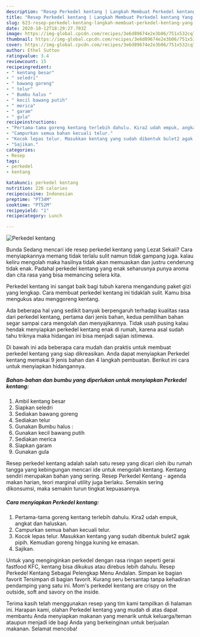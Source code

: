 ```yaml
---
description: "Resep Perkedel kentang | Langkah Membuat Perkedel kentang Yang Enak Dan Lezat"
title: "Resep Perkedel kentang | Langkah Membuat Perkedel kentang Yang Enak Dan Lezat"
slug: 623-resep-perkedel-kentang-langkah-membuat-perkedel-kentang-yang-enak-dan-lezat
date: 2020-10-12T18:29:27.703Z
image: https://img-global.cpcdn.com/recipes/3e6d89674e2e3b06/751x532cq70/perkedel-kentang-foto-resep-utama.jpg
thumbnail: https://img-global.cpcdn.com/recipes/3e6d89674e2e3b06/751x532cq70/perkedel-kentang-foto-resep-utama.jpg
cover: https://img-global.cpcdn.com/recipes/3e6d89674e2e3b06/751x532cq70/perkedel-kentang-foto-resep-utama.jpg
author: Ethel Sutton
ratingvalue: 3.4
reviewcount: 15
recipeingredient:
- " kentang besar"
- " seledri"
- " bawang goreng"
- " telur"
- " Bumbu halus "
- " kecil bawang putih"
- " merica"
- " garam"
- " gula"
recipeinstructions:
- "Pertama-tama goreng kentang terlebih dahulu. Kira2 udah empuk, angkat dan haluskan."
- "Campurkan semua bahan kecuali telur."
- "Kocok lepas telur. Masukkan kentang yang sudah dibentuk bulet2 agak pipih. Kemudian goreng hingga kuning ke emasan."
- "Sajikan."
categories:
- Resep
tags:
- perkedel
- kentang

katakunci: perkedel kentang 
nutrition: 226 calories
recipecuisine: Indonesian
preptime: "PT34M"
cooktime: "PT52M"
recipeyield: "1"
recipecategory: Lunch

---
```



![Perkedel kentang](https://img-global.cpcdn.com/recipes/3e6d89674e2e3b06/751x532cq70/perkedel-kentang-foto-resep-utama.jpg)

Bunda Sedang mencari ide resep perkedel kentang yang Lezat Sekali? Cara menyiapkannya memang tidak terlalu sulit namun tidak gampang juga. kalau keliru mengolah maka hasilnya tidak akan memuaskan dan justru cenderung tidak enak. Padahal perkedel kentang yang enak seharusnya punya aroma dan cita rasa yang bisa memancing selera kita.

Perkedel kentang ini sangat baik bagi tubuh karena mengandung paket gizi yang lengkap. Cara membuat perkedel kentang ini tidaklah sulit. Kamu bisa mengukus atau menggoreng kentang.

Ada beberapa hal yang sedikit banyak berpengaruh terhadap kualitas rasa dari perkedel kentang, pertama dari jenis bahan, kedua pemilihan bahan segar sampai cara mengolah dan menyajikannya. Tidak usah pusing kalau hendak menyiapkan perkedel kentang enak di rumah, karena asal sudah tahu triknya maka hidangan ini bisa menjadi sajian istimewa.


Di bawah ini ada beberapa cara mudah dan praktis untuk membuat perkedel kentang yang siap dikreasikan. Anda dapat menyiapkan Perkedel kentang memakai 9 jenis bahan dan 4 langkah pembuatan. Berikut ini cara untuk menyiapkan hidangannya.

<!--inarticleads1-->

##### Bahan-bahan dan bumbu yang diperlukan untuk menyiapkan Perkedel kentang:

1. Ambil  kentang besar
1. Siapkan  seledri
1. Sediakan  bawang goreng
1. Sediakan  telur
1. Gunakan  Bumbu halus :
1. Gunakan  kecil bawang putih
1. Sediakan  merica
1. Siapkan  garam
1. Gunakan  gula


Resep perkedel kentang adalah salah satu resep yang dicari oleh ibu rumah tangga yang kebingungan mencari ide untuk mengolah kentang. Kentang sendiri merupakan bahan yang sering. Resep Perkedel Kentang - agenda makan harian, teori marginal utility juga berlaku. Semakin sering dikonsumsi, maka semakin turun tingkat kepuasannya. 

<!--inarticleads2-->

##### Cara menyiapkan Perkedel kentang:

1. Pertama-tama goreng kentang terlebih dahulu. Kira2 udah empuk, angkat dan haluskan.
1. Campurkan semua bahan kecuali telur.
1. Kocok lepas telur. Masukkan kentang yang sudah dibentuk bulet2 agak pipih. Kemudian goreng hingga kuning ke emasan.
1. Sajikan.


Untuk yang menginginkan perkedel dengan rasa ringan seperti gerai fastfood KFC, kentang bisa dikukus atau direbus lebih dahulu. Resep Perkedel Kentang Sebagai Pelengkap Menu Andalan. Simpan ke bagian favorit Tersimpan di bagian favorit. Kurang seru bersantap tanpa kehadiran pendamping yang satu ini. Mom&#39;s perkedel kentang are crispy on the outside, soft and savory on the inside. 

Terima kasih telah menggunakan resep yang tim kami tampilkan di halaman ini. Harapan kami, olahan Perkedel kentang yang mudah di atas dapat membantu Anda menyiapkan makanan yang menarik untuk keluarga/teman ataupun menjadi ide bagi Anda yang berkeinginan untuk berjualan makanan. Selamat mencoba!
